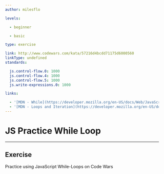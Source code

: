 ```yaml
---
author: milesflo

levels:

  - beginner

  - basic

type: exercise

link: http://www.codewars.com/kata/57216d4bcdd71175d6000560
linkType: undefined
standards:

  js.control-flow.0: 1000
  js.control-flow.4: 1000
  js.control-flow.5: 1000
  js.write-expressions.0: 1000

links:

  - '[MDN - While](https://developer.mozilla.org/en-US/docs/Web/JavaScript/Reference/Statements/while)'
  - '[MDN - Loops and Iteration](https://developer.mozilla.org/en-US/docs/Web/JavaScript/Guide/Loops_and_iteration)'
---
```


# JS Practice While Loop

---
## Exercise

Practice using JavaScript While-Loops on Code Wars
